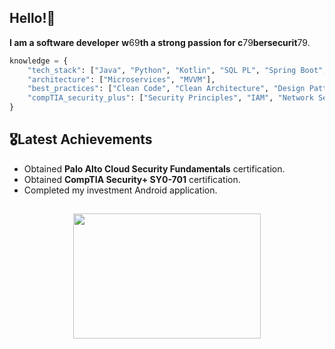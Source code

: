 ## Hello!👋 

**I am a software developer** **w**69**th a strong passion for c**79**bersecurit**79.

```python
knowledge = {
    "tech_stack": ["Java", "Python", "Kotlin", "SQL PL", "Spring Boot", "Docker"],
    "architecture": ["Microservices", "MVVM"],
    "best_practices": ["Clean Code", "Clean Architecture", "Design Patterns", "TDD"],
    "compTIA_security_plus": ["Security Principles", "IAM", "Network Security", "Cryptography", "Incident Analysis"]
}

```

## 🎖️Latest Achievements
- Obtained **Palo Alto Cloud Security Fundamentals** certification.
- Obtained **CompTIA Security+ SY0-701** certification.
- Completed my investment Android application.

##

<div align="center">
  <img height="200px" width="300px" src="https://github-readme-stats.vercel.app/api/top-langs/?username=nonesse&layout=compact&langs_count=5&theme=github_dark"/>
</div>

